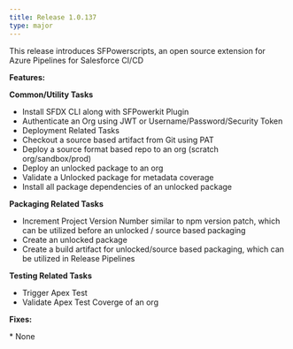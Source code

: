 ```yaml
---
title: Release 1.0.137
type: major
---
```


This release introduces SFPowerscripts, an open source extension for Azure Pipelines for Salesforce CI/CD

**Features:**

**Common/Utility Tasks**

* Install SFDX CLI along with SFPowerkit Plugin
* Authenticate an Org using JWT or Username/Password/Security Token
* Deployment Related Tasks
* Checkout a source based artifact from Git using PAT
* Deploy a source format based repo to an org (scratch org/sandbox/prod)
* Deploy an unlocked package to an org
* Validate a Unlocked package for metadata coverage
* Install all package dependencies of an unlocked package

**Packaging Related Tasks**

* Increment Project Version Number similar to npm version patch, which can be utilized before an unlocked / source based packaging
* Create an unlocked package
* Create a build artifact for unlocked/source based packaging, which can be utilized in Release Pipelines

**Testing Related Tasks**

* Trigger Apex Test
* Validate Apex Test Coverge of an org

**Fixes:**

\* None